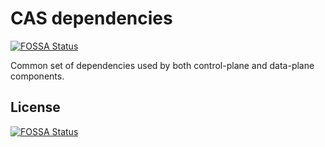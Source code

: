 # CAS dependencies
[![FOSSA Status](https://app.fossa.com/api/projects/git%2Bgithub.com%2Fopenebs%2Fmayastor-dependencies.svg?type=shield)](https://app.fossa.com/projects/git%2Bgithub.com%2Fopenebs%2Fmayastor-dependencies?ref=badge_shield)

Common set of dependencies used by both control-plane and data-plane components.


## License
[![FOSSA Status](https://app.fossa.com/api/projects/git%2Bgithub.com%2Fopenebs%2Fmayastor-dependencies.svg?type=large)](https://app.fossa.com/projects/git%2Bgithub.com%2Fopenebs%2Fmayastor-dependencies?ref=badge_large)